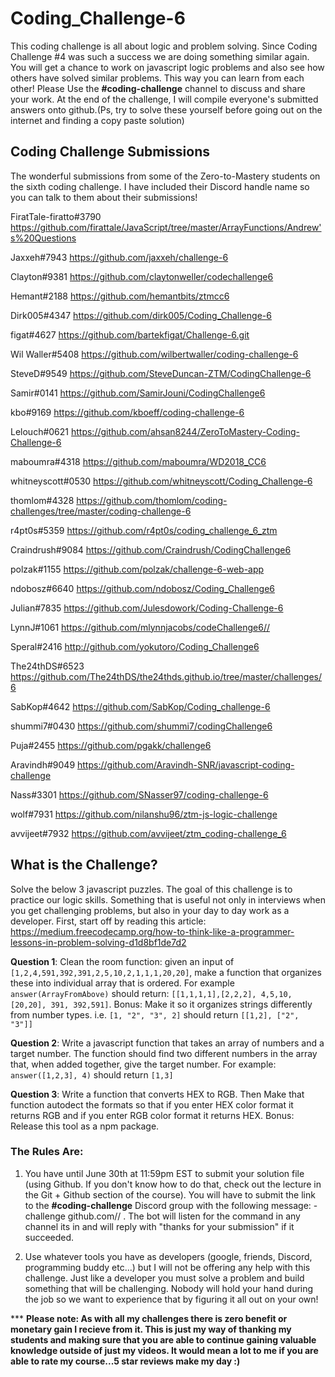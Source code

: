 # Coding_Challenge-6

This coding challenge is all about logic and problem solving. Since Coding Challenge #4 was such a success we are doing something similar again. You will get a chance to work on javascript logic problems and also see how others have solved similar problems. This way you can learn from each other! Please Use the **#coding-challenge** channel to discuss and share your work. At the end of the challenge, I will compile everyone's submitted answers onto github.(Ps, try to solve these yourself before going out on the internet and finding a copy paste solution)

## Coding Challenge Submissions
The wonderful submissions from some of the Zero-to-Mastery students on the sixth coding challenge. I have included their Discord handle name so you can talk to them about their submissions!

FiratTale-firatto#3790
https://github.com/firattale/JavaScript/tree/master/ArrayFunctions/Andrew's%20Questions

Jaxxeh#7943
https://github.com/jaxxeh/challenge-6

Clayton#9381
https://github.com/claytonweller/codechallenge6

Hemant#2188
https://github.com/hemantbits/ztmcc6

Dirk005#4347
https://github.com/dirk005/Coding_Challenge-6

figat#4627
https://github.com/bartekfigat/Challenge-6.git

Wil Waller#5408
https://github.com/wilbertwaller/coding-challenge-6

SteveD#9549
https://github.com/SteveDuncan-ZTM/CodingChallenge-6

Samir#0141
https://github.com/SamirJouni/CodingChallenge6

kbo#9169
https://github.com/kboeff/coding-challenge-6

Lelouch#0621
https://github.com/ahsan8244/ZeroToMastery-Coding-Challenge-6

maboumra#4318
https://github.com/maboumra/WD2018_CC6

whitneyscott#0530
https://github.com/whitneyscott/Coding_Challenge-6

thomlom#4328
https://github.com/thomlom/coding-challenges/tree/master/coding-challenge-6

r4pt0s#5359
https://github.com/r4pt0s/coding_challenge_6_ztm

Craindrush#9084
https://github.com/Craindrush/CodingChallenge6

polzak#1155
https://github.com/polzak/challenge-6-web-app

ndobosz#6640
https://github.com/ndobosz/Coding_Challenge6

Julian#7835
https://github.com/Julesdowork/Coding-Challenge-6

LynnJ#1061
https://github.com/mlynnjacobs/codeChallenge6//

Speral#2416
http://github.com/yokutoro/Coding_Challenge6

The24thDS#6523
https://github.com/The24thDS/the24thds.github.io/tree/master/challenges/6

SabKop#4642
https://github.com/SabKop/Coding_challenge-6

shummi7#0430
https://github.com/shummi7/codingChallenge6

Puja#2455
https://github.com/pgakk/challenge6

Aravindh#9049
https://github.com/Aravindh-SNR/javascript-coding-challenge

Nass#3301
https://github.com/SNasser97/coding-challenge-6

wolf#7931
https://github.com/nilanshu96/ztm-js-logic-challenge

avvijeet#7932
https://github.com/avvijeet/ztm_coding-challenge_6

## What is the Challenge?

Solve the below 3 javascript puzzles. The goal of this challenge is to practice our logic skills. Something that is useful not only in interviews when you get challenging problems, but also in your day to day work as a developer. First, start off by reading this article: https://medium.freecodecamp.org/how-to-think-like-a-programmer-lessons-in-problem-solving-d1d8bf1de7d2

**Question 1**: Clean the room function: given an input of `[1,2,4,591,392,391,2,5,10,2,1,1,1,20,20]`, make a function that organizes these into individual array that is ordered. For example `answer(ArrayFromAbove)` should return: `[[1,1,1,1],[2,2,2], 4,5,10,[20,20], 391, 392,591]`. Bonus: Make it so it organizes strings differently from number types. i.e. `[1, "2", "3", 2]` should return `[[1,2], ["2", "3"]]`

**Question 2**: Write a javascript function that takes an array of numbers and a target number. The function should find two different numbers in the array that, when added together, give the target number. For example: `answer([1,2,3], 4)` should return `[1,3]`

**Question 3**: Write a function that converts HEX to RGB. Then Make that function autodect the formats so that if you enter HEX color format it returns RGB and if you enter RGB color format it returns HEX. Bonus: Release this tool as a npm package.

### The Rules Are:

1. You have until June 30th at 11:59pm EST to submit your solution file (using Github. If you don't know how to do that, check out the lecture in the Git + Github section of the course). You will have to submit the link to the **#coding-challenge** Discord group with the following message:  -challenge github.com/<username>/<repo> . The bot will listen for the command in any channel its in and will reply with "thanks for your submission" if it succeeded. 

2. Use whatever tools you have as developers (google, friends, Discord, programming buddy etc...) but I will not be offering any help with this challenge. Just like a developer you must solve a problem and build something that will be challenging. Nobody will hold your hand during the job so we want to experience that by figuring it all out on your own!

*** **Please note: As with all my challenges there is zero benefit or monetary gain I recieve from it. This is just my way of thanking my students and making sure that you are able to continue gaining valuable knowledge outside of just my videos. It would mean a lot to me if you are able to rate my course...5 star reviews make my day :)**

